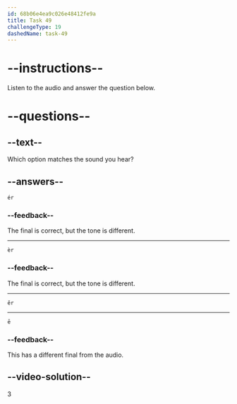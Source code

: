 ```yaml
---
id: 68b06e4ea9c026e48412fe9a
title: Task 49
challengeType: 19
dashedName: task-49
---
```


<!-- (Audio) A: ěr -->

# --instructions--

Listen to the audio and answer the question below.

# --questions--

## --text--

Which option matches the sound you hear?

## --answers--

`ér`

### --feedback--

The final is correct, but the tone is different.

---

`èr`

### --feedback--

The final is correct, but the tone is different.

---

`ěr`

---

`ē`

### --feedback--

This has a different final from the audio.

## --video-solution--

3
